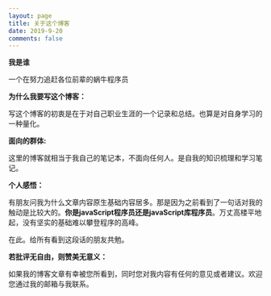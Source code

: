 ```yaml
---
layout: page
title: 关于这个博客
date: 2019-9-20
comments: false
---
```


**我是谁**

一个在努力追赶各位前辈的蜗牛程序员
    
**为什么我要写这个博客：**

写这个博客的初衷是在于对自己职业生涯的一个记录和总结。也算是对自身学习的一种量化。

**面向的群体:**

这里的博客就相当于我自己的笔记本，不面向任何人。是自我的知识梳理和学习笔记。

**个人感悟：**

有朋友问我为什么文章内容原生基础内容居多。那是因为之前看到了一句话对我的触动是比较大的。**你是javaScript程序员还是javaScript库程序员**。万丈高楼平地起，没有坚实的基础难以攀登程序的高峰。

在此。给所有看到这段话的朋友共勉。

**若批评无自由，则赞美无意义：**

如果我的博客文章有幸被您所看到，同时您对我内容有任何的意见或者建议。欢迎您通过我的邮箱与我联系。

